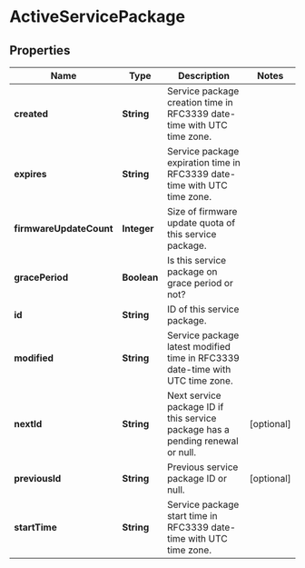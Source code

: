 
# ActiveServicePackage

## Properties
Name | Type | Description | Notes
------------ | ------------- | ------------- | -------------
**created** | **String** | Service package creation time in RFC3339 date-time with UTC time zone. | 
**expires** | **String** | Service package expiration time in RFC3339 date-time with UTC time zone. | 
**firmwareUpdateCount** | **Integer** | Size of firmware update quota of this service package. | 
**gracePeriod** | **Boolean** | Is this service package on grace period or not? | 
**id** | **String** | ID of this service package. | 
**modified** | **String** | Service package latest modified time in RFC3339 date-time with UTC time zone. | 
**nextId** | **String** | Next service package ID if this service package has a pending renewal or null. |  [optional]
**previousId** | **String** | Previous service package ID or null. |  [optional]
**startTime** | **String** | Service package start time in RFC3339 date-time with UTC time zone. | 



